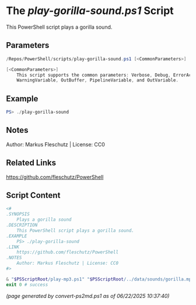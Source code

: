 The *play-gorilla-sound.ps1* Script
===========================

This PowerShell script plays a gorilla sound.

Parameters
----------
```powershell
/Repos/PowerShell/scripts/play-gorilla-sound.ps1 [<CommonParameters>]

[<CommonParameters>]
    This script supports the common parameters: Verbose, Debug, ErrorAction, ErrorVariable, WarningAction, 
    WarningVariable, OutBuffer, PipelineVariable, and OutVariable.
```

Example
-------
```powershell
PS> ./play-gorilla-sound

```

Notes
-----
Author: Markus Fleschutz | License: CC0

Related Links
-------------
https://github.com/fleschutz/PowerShell

Script Content
--------------
```powershell
<#
.SYNOPSIS
	Plays a gorilla sound
.DESCRIPTION
	This PowerShell script plays a gorilla sound.
.EXAMPLE
	PS> ./play-gorilla-sound
.LINK
	https://github.com/fleschutz/PowerShell
.NOTES
	Author: Markus Fleschutz | License: CC0
#>

& "$PSScriptRoot/play-mp3.ps1" "$PSScriptRoot/../data/sounds/gorilla.mp3"
exit 0 # success
```

*(page generated by convert-ps2md.ps1 as of 06/22/2025 10:37:40)*
